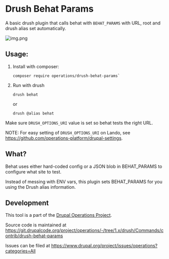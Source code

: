 # Drush Behat Params

A basic drush plugin that calls behat with `BEHAT_PARAMS` with URL, root and drush alias set automatically.

![img.png](img.png)

## Usage:

1. Install with composer:

       composer require operations/drush-behat-params`

2. Run with drush

       drush behat
    or

       drush @alias behat

Make sure `DRUSH_OPTIONS_URI` value is set so behat tests the right URL.

NOTE: For easy setting of `DRUSH_OPTIONS_URI` on Lando, see https://github.com/operations-platform/drupal-settings.

## What?

Behat uses either hard-coded config or a JSON blob in BEHAT_PARAMS to configure what site to test.

Instead of messing with ENV vars, this plugin sets BEHAT_PARAMS for you using the Drush alias information.

## Development


This tool is a part of the [Drupal Operations Project](https://drupal.org/project/operations).

Source code is maintained at https://git.drupalcode.org/project/operations/-/tree/1.x/drush/Commands/contrib/drush-behat-params

Issues can be filed at https://www.drupal.org/project/issues/operations?categories=All
